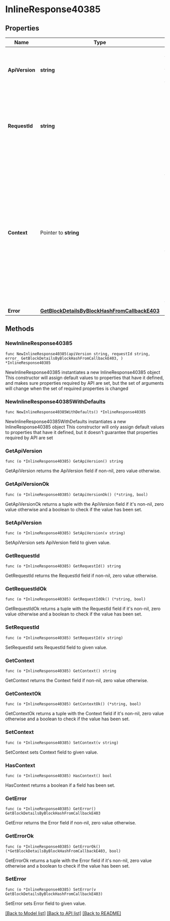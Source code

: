 # InlineResponse40385

## Properties

Name | Type | Description | Notes
------------ | ------------- | ------------- | -------------
**ApiVersion** | **string** | Specifies the version of the API that incorporates this endpoint. | 
**RequestId** | **string** | Defines the ID of the request. The &#x60;requestId&#x60; is generated by Crypto APIs and it&#39;s unique for every request. | 
**Context** | Pointer to **string** | In batch situations the user can use the context to correlate responses with requests. This property is present regardless of whether the response was successful or returned as an error. &#x60;context&#x60; is specified by the user. | [optional] 
**Error** | [**GetBlockDetailsByBlockHashFromCallbackE403**](GetBlockDetailsByBlockHashFromCallbackE403.md) |  | 

## Methods

### NewInlineResponse40385

`func NewInlineResponse40385(apiVersion string, requestId string, error_ GetBlockDetailsByBlockHashFromCallbackE403, ) *InlineResponse40385`

NewInlineResponse40385 instantiates a new InlineResponse40385 object
This constructor will assign default values to properties that have it defined,
and makes sure properties required by API are set, but the set of arguments
will change when the set of required properties is changed

### NewInlineResponse40385WithDefaults

`func NewInlineResponse40385WithDefaults() *InlineResponse40385`

NewInlineResponse40385WithDefaults instantiates a new InlineResponse40385 object
This constructor will only assign default values to properties that have it defined,
but it doesn't guarantee that properties required by API are set

### GetApiVersion

`func (o *InlineResponse40385) GetApiVersion() string`

GetApiVersion returns the ApiVersion field if non-nil, zero value otherwise.

### GetApiVersionOk

`func (o *InlineResponse40385) GetApiVersionOk() (*string, bool)`

GetApiVersionOk returns a tuple with the ApiVersion field if it's non-nil, zero value otherwise
and a boolean to check if the value has been set.

### SetApiVersion

`func (o *InlineResponse40385) SetApiVersion(v string)`

SetApiVersion sets ApiVersion field to given value.


### GetRequestId

`func (o *InlineResponse40385) GetRequestId() string`

GetRequestId returns the RequestId field if non-nil, zero value otherwise.

### GetRequestIdOk

`func (o *InlineResponse40385) GetRequestIdOk() (*string, bool)`

GetRequestIdOk returns a tuple with the RequestId field if it's non-nil, zero value otherwise
and a boolean to check if the value has been set.

### SetRequestId

`func (o *InlineResponse40385) SetRequestId(v string)`

SetRequestId sets RequestId field to given value.


### GetContext

`func (o *InlineResponse40385) GetContext() string`

GetContext returns the Context field if non-nil, zero value otherwise.

### GetContextOk

`func (o *InlineResponse40385) GetContextOk() (*string, bool)`

GetContextOk returns a tuple with the Context field if it's non-nil, zero value otherwise
and a boolean to check if the value has been set.

### SetContext

`func (o *InlineResponse40385) SetContext(v string)`

SetContext sets Context field to given value.

### HasContext

`func (o *InlineResponse40385) HasContext() bool`

HasContext returns a boolean if a field has been set.

### GetError

`func (o *InlineResponse40385) GetError() GetBlockDetailsByBlockHashFromCallbackE403`

GetError returns the Error field if non-nil, zero value otherwise.

### GetErrorOk

`func (o *InlineResponse40385) GetErrorOk() (*GetBlockDetailsByBlockHashFromCallbackE403, bool)`

GetErrorOk returns a tuple with the Error field if it's non-nil, zero value otherwise
and a boolean to check if the value has been set.

### SetError

`func (o *InlineResponse40385) SetError(v GetBlockDetailsByBlockHashFromCallbackE403)`

SetError sets Error field to given value.



[[Back to Model list]](../README.md#documentation-for-models) [[Back to API list]](../README.md#documentation-for-api-endpoints) [[Back to README]](../README.md)


